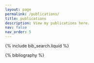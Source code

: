 ```yaml
---
layout: page
permalink: /publications/
title: publications
description: View my publications here.
nav: false
nav_order: 5
---
```


<!-- _pages/publications.md -->

<!-- Bibsearch Feature -->

{% include bib_search.liquid %}

<div class="publications">

{% bibliography %}

</div>
